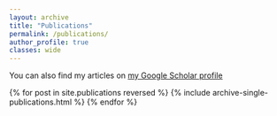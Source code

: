 ```yaml
---
layout: archive
title: "Publications"
permalink: /publications/
author_profile: true
classes: wide
---
```


You can also find my articles on <a href="https://scholar.google.com/citations?user=mbMndyUAAAAJ=en" target="_blank">my Google Scholar profile <i class="fas fa-graduation-cap"></i></a>

{% for post in site.publications reversed %}
  {% include archive-single-publications.html %}
{% endfor %}
